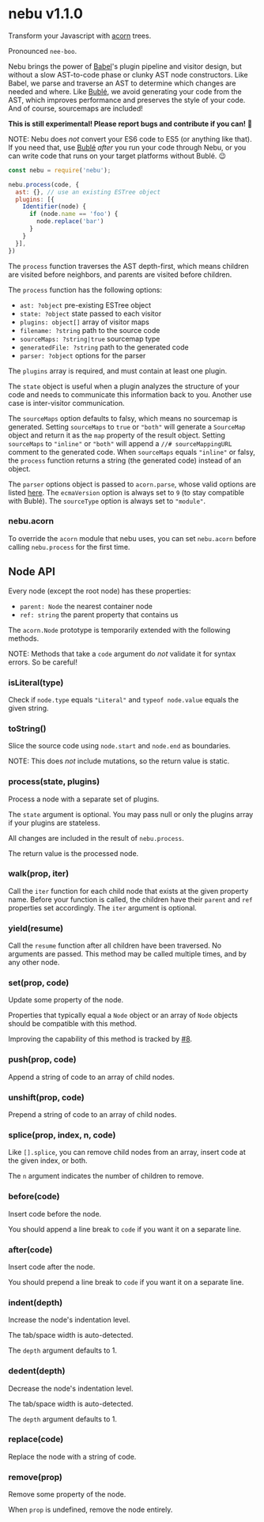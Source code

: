 # nebu v1.1.0

Transform your Javascript with [acorn][1] trees.

Pronounced `nee-boo`.

Nebu brings the power of [Babel][2]'s plugin pipeline and visitor design, but without a slow AST-to-code phase or clunky AST node constructors. Like Babel, we parse and traverse an AST to determine which changes are needed and where. Like [Bublé][3], we avoid generating your code from the AST, which improves performance and preserves the style of your code. And of course, sourcemaps are included!

**This is still experimental! Please report bugs and contribute if you can!** 🙂

NOTE: Nebu does *not* convert your ES6 code to ES5 (or anything like that). If you need that, use [Bublé][3] *after* you run your code through Nebu, or you can write code that runs on your target platforms without Bublé. 😉

[1]: https://github.com/acornjs/acorn
[2]: https://github.com/babel/babel
[3]: https://github.com/Rich-Harris/buble

```js
const nebu = require('nebu');

nebu.process(code, {
  ast: {}, // use an existing ESTree object
  plugins: [{
    Identifier(node) {
      if (node.name == 'foo') {
        node.replace('bar')
      }
    }
  }],
})
```

The `process` function traverses the AST depth-first, which means children are
visited before neighbors, and parents are visited before children.

The `process` function has the following options:
- `ast: ?object` pre-existing ESTree object
- `state: ?object` state passed to each visitor
- `plugins: object[]` array of visitor maps
- `filename: ?string` path to the source code
- `sourceMaps: ?string|true` sourcemap type
- `generatedFile: ?string` path to the generated code
- `parser: ?object` options for the parser

The `plugins` array is required, and must contain at least one plugin.

The `state` object is useful when a plugin analyzes the structure of your code and needs to communicate this information back to you. Another use case is inter-visitor communication.

The `sourceMaps` option defaults to falsy, which means no sourcemap is generated. Setting `sourceMaps` to `true` or `"both"` will generate a `SourceMap` object and return it as the `map` property of the result object. Setting `sourceMaps` to `"inline"` or `"both"` will append a `//# sourceMappingURL` comment to the generated code. When `sourceMaps` equals `"inline"` or falsy, the `process` function returns a string (the generated code) instead of an object.

The `parser` options object is passed to `acorn.parse`, whose valid options are listed [here](https://github.com/acornjs/acorn#main-parser). The `ecmaVersion` option is always set to `9` (to stay compatible with Bublé). The `sourceType` option is always set to `"module"`.

### nebu.acorn

To override the `acorn` module that nebu uses, you can set `nebu.acorn` before calling `nebu.process` for the first time.

## Node API

Every node (except the root node) has these properties:
- `parent: Node` the nearest container node
- `ref: string` the parent property that contains us

The `acorn.Node` prototype is temporarily extended with the following methods.

NOTE: Methods that take a `code` argument do *not* validate it for syntax errors. So be careful!

### isLiteral(type)

Check if `node.type` equals `"Literal"` and `typeof node.value` equals the given string.

### toString()

Slice the source code using `node.start` and `node.end` as boundaries.

NOTE: This does *not* include mutations, so the return value is static.

### process(state, plugins)

Process a node with a separate set of plugins.

The `state` argument is optional. You may pass null or only the plugins array if your plugins are stateless.

All changes are included in the result of `nebu.process`.

The return value is the processed node.

### walk(prop, iter)

Call the `iter` function for each child node that exists at the given property name. Before your function is called, the children have their `parent` and `ref` properties set accordingly. The `iter` argument is optional.

### yield(resume)

Call the `resume` function after all children have been traversed. No arguments are passed. This method may be called multiple times, and by any other node.

### set(prop, code)

Update some property of the node.

Properties that typically equal a `Node` object or an array of `Node` objects should be compatible with this method.

Improving the capability of this method is tracked by [#8](https://github.com/aleclarson/nebu/issues/8).

### push(prop, code)

Append a string of code to an array of child nodes.

### unshift(prop, code)

Prepend a string of code to an array of child nodes.

### splice(prop, index, n, code)

Like `[].splice`, you can remove child nodes from an array, insert code at the given index, or both.

The `n` argument indicates the number of children to remove.

### before(code)

Insert code before the node.

You should append a line break to `code` if you want it on a separate line.

### after(code)

Insert code after the node.

You should prepend a line break to `code` if you want it on a separate line.

### indent(depth)

Increase the node's indentation level.

The tab/space width is auto-detected.

The `depth` argument defaults to 1.

### dedent(depth)

Decrease the node's indentation level.

The tab/space width is auto-detected.

The `depth` argument defaults to 1.

### replace(code)

Replace the node with a string of code.

### remove(prop)

Remove some property of the node.

When `prop` is undefined, remove the node entirely.
